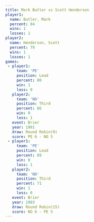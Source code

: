 ```yaml
---
title: Mark Butler vs Scott Henderson
player1:                
  name: Butler, Mark    
  percent: 84           
  wins: 1               
  losses: 1             
player2:                
  name: Henderson, Scott
  percent: 79           
  wins: 1               
  losses: 1             
games:
 - player1:        
     team: 'PE'    
     position: Lead
     percent: 80   
     win: 1        
     loss: 0       
   player2:         
     team: 'NO'     
     position: Third
     percent: 86    
     win: 0         
     loss: 1        
   event: Brier        
   year: 1991          
   draw: Round Robin(9)
   score: PE 6 - NO 5  
 - player1:        
     team: 'PE'    
     position: Lead
     percent: 89   
     win: 0        
     loss: 1       
   player2:         
     team: 'NO'     
     position: Third
     percent: 71    
     win: 1         
     loss: 0        
   event: Brier         
   year: 1993           
   draw: Round Robin(15)
   score: NO 6 - PE 5   
---
```


